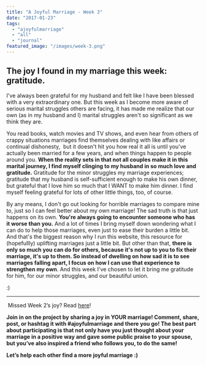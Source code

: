 ```yaml
---
title: "A Joyful Marriage - Week 3"
date: "2017-01-23"
tags:
  - "ajoyfulmarriage"
  - "all"
  - "journal"
featured_image: "/images/week-3.png"
---
```


## The joy I found in my marriage this week: gratitude.

I've always been grateful for my husband and felt like I have been blessed with a very extraordinary one. But this week as I become more aware of serious marital struggles others are facing, it has made me realize that our own (as in my husband and I) marital struggles aren't so significant as we think they are.

You read books, watch movies and TV shows, and even hear from others of crappy situations marriages find themselves dealing with like affairs or continual dishonesty,  but it doesn't hit you how real it all is until you've actually been married for a few years, and when things happen to people around you. **When the reality sets in that not all couples make it in this marital journey, I find myself clinging to my husband in so much love and gratitude.** Gratitude for the minor struggles my marriage experiences; gratitude that my husband is self-sufficient enough to make his own dinner, but grateful that I love him so much that I WANT to make him dinner. I find myself feeling grateful for lots of other little things, too, of course.

By any means, I don't go out looking for horrible marriages to compare mine to, just so I can feel better about my own marriage! The sad truth is that just happens on its own. **You're always going to encounter someone who has it worse than you.** And a lot of times I bring myself down wondering what I can do to help those marriages, even just to ease their burden a little bit. And that's the biggest reason why I run this website, this resource for (hopefullly) uplifting marriages just a little bit. But other than that, **there is only so much you can do for others, because it's not up to you to fix their marriage, it's up to them. So instead of dwelling on how sad it is to see marriages falling apart, I focus on how I can use that experience to strengthen my own**. And this week I've chosen to let it bring me gratitude for him, for our minor struggles, and our beautiful union.

:)

* * *

 Missed Week 2’s joy? Read [here](http://freshlymarried.com/ajoyfulmarriage-week-2/)!

**Join in on the project by sharing a joy in YOUR marriage! Comment, share, post, or hashtag it with #ajoyfulmarriage and there you go! The best part about participating is that not only have you just thought about your marriage in a positive way and gave some public praise to your spouse, but you’ve also inspired a friend who follows you, to do the same!**

**Let’s help each other find a more joyful marriage :)**
